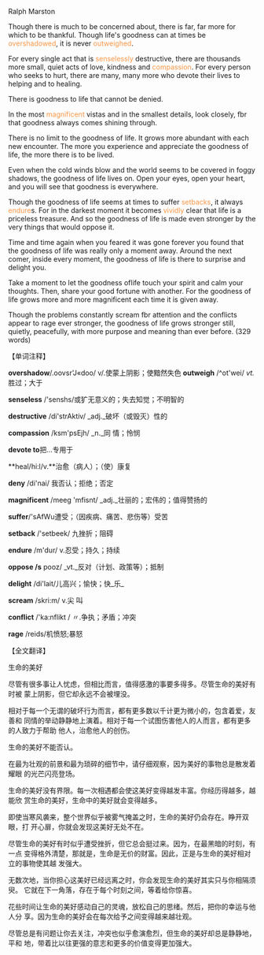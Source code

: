 Ralph Marston

Though there is much to be concerned about, there is far, far more for which to be thankful. Though life's goodness can at times be <font color="#f79646">overshadowed</font>, it is never <font color="#f79646">outweighed</font>.

For every single act that is <font color="#f79646">senselessly</font> destructive, there are thousands more small, quiet acts of love, kindness and <font color="#f79646">compassion</font>. For every person who seeks to hurt, there are many, many more who devote their lives to helping and to healing.

There is goodness to life that cannot be denied.

In the most <font color="#f79646">magnificent</font> vistas and in the smallest details, look closely, fbr that goodness always comes shining through.

There is no limit to the goodness of life. It grows more abundant with each new encounter. The more you experience and appreciate the goodness of life, the more there is to be lived.

Even when the cold winds blow and the world seems to be covered in foggy shadows, the goodness of life lives on. Open your eyes, open your heart, and you will see that goodness is everywhere.

Though the goodness of life seems at times to suffer <font color="#f79646">setbacks</font>, it always <font color="#f79646">endure</font>s. For in the darkest moment it becomes <font color="#f79646">vividly</font> clear that life is a priceless treasure. And so the goodness of life is made even stronger by the very things that would oppose it.

Time and time again when you feared it was gone forever you found that the goodness of life was really only a moment away. Around the next comer, inside every moment, the goodness of life is there to surprise and delight you.

Take a moment to let the goodness oflife touch your spirit and calm your thoughts. Then, share your good fortune with another. For the goodness of life grows more and more magnificent each time it is given away.

Though the problems constantly scream fbr attention and the conflicts appear to rage ever stronger, the goodness of life grows stronger still, quietly, peacefully, with more purpose and meaning than ever before. (329 words)

【单词注释】

**overshadow**/.oovsr'J«doo/ v/.使蒙上阴影；使黯然失色 **outweigh** /^ot'wei/ _vt._ 胜过；大于

**senseless** /'senshs/或犷无意义的；失去知觉；不明智的

**destructive** /di'strAktiv/ _adj._破坏（或毁灭）性的

**compassion** /ksm'psEjh/ _n._同 情；怜悯

**devote to**把…专用于

**heal/hi:l/v.**治愈（病人）；（使）康复

**deny** /di'nai/ 我否认；拒绝；否定

**magnificent** /meeg 'mfisnt/ _adj._壮丽的；宏伟的；值得赞扬的

**suffer**/'sAfWu遭受；（因疾病、痛苦、悲伤等）受苦

**setback** /'setbeek/ 九挫折；阻碍

**endure** /m'dur/ v.忍受；持久；持续

**oppose /s** pooz/ _vt._反对（计划、政策等）；抵制

**delight** /di'lait/儿高兴；愉快；快_乐_

**scream** /skri:m/ v.尖 叫

**conflict** /'ka:nflikt / 〃.争执；矛盾；冲突

**rage** /reids/机愤怒;暴怒

【全文翻译】

生命的美好

尽管有很多事让人忧虑，但相比而言，值得感激的事要多得多。尽管生命的美好有时被 蒙上阴影，但它却永远不会被埋没。

相对于每一个无谓的破坏行为而言，都有更多数以千计更为微小的，包含着爱，友善和 同情的举动静静地上演着。相对于每一个试图伤害他人的人而言，都有更多的人致力于帮助 他人，治愈他人的创伤。

生命的美好不能否认。

在最为壮观的前景和最为琐碎的细节中，请仔细观察，因为美好的事物总是散发着耀眼 的光芒闪亮登场。

生命的美好没有界限。每一次相遇都会使这美好变得越发丰富。你经历得越多，越能欣 赏生命的美好，生命中的美好就会变得越多。

即使当寒风袭来，整个世界似乎被雾气掩盖之时，生命的美好仍会存在。睁开双眼，打 开心扉，你就会发现这美好无处不在。

尽管生命的美好有时似乎遭受挫折，但它总会挺过来。因为，在最黑暗的时刻，有一点 变得格外清楚，那就是，生命是无价的财富。因此，正是与生命的美好相对立的事物使其越 发强大。

无数次地，当你担心这美好已经远离之时，你会发现生命的美好其实只与你相隔须臾。 它就在下一角落，存在于每个时刻之间，等着给你惊喜。

花些时间让生命的美好感动自己的灵魂，放松自己的思绪。然后，把你的幸运与他人分 享。因为生命的美好会在每次给予之间变得越来越壮观。

尽管总是有问题让你去关注，冲突也似乎愈演愈烈，但生命的美好却总是静静地，平和 地，带着比以往更强的意志和更多的价值变得更加强大。